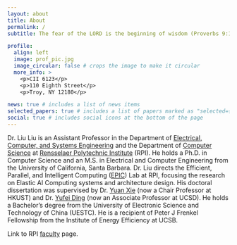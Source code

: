 ```yaml
---
layout: about
title: About
permalink: /
subtitle: The fear of the LORD is the beginning of wisdom (Proverbs 9:10a)

profile:
  align: left
  image: prof_pic.jpg
  image_circular: false # crops the image to make it circular
  more_info: >
    <p>CII 6123</p>
    <p>110 Eighth Street</p>
    <p>Troy, NY 12180</p>

news: true # includes a list of news items
selected_papers: true # includes a list of papers marked as "selected={true}"
social: true # includes social icons at the bottom of the page
---
```


Dr. Liu Liu is an Assistant Professor in the Department of [Electrical, Computer, and Systems Engineering](https://ecse.rpi.edu) and the Department of [Computer Science](https://science.rpi.edu/computer-science) at [Rensselaer Polytechnic Institute](https://rpi.edu) (RPI). 
He holds a Ph.D. in Computer Science and an M.S. in Electrical and Computer Engineering from the University of California, Santa Barbara.
Dr. Liu directs the Efficient, Parallel, and Intelligent Computing ([EPIC](https://epic-rpi.github.io)) Lab at RPI, focusing the research on Elastic AI Computing systems and architecture design.
His doctoral dissertation was supervised by Dr. [Yuan Xie](https://ece.hkust.edu.hk/yuanxie) (now a Chair Professor at HKUST) and Dr. [Yufei Ding](https://picassolab.squarespace.com/yufei) (now an Associate Professor at UCSD).
He holds a Bachelor’s degree from the University of Electronic Science and Technology of China (UESTC).
He is a recipient of Peter J Frenkel Fellowship from the Institute of Energy Efficiency at UCSB.

Link to RPI [faculty](https://faculty.rpi.edu/liu-liu) page.
